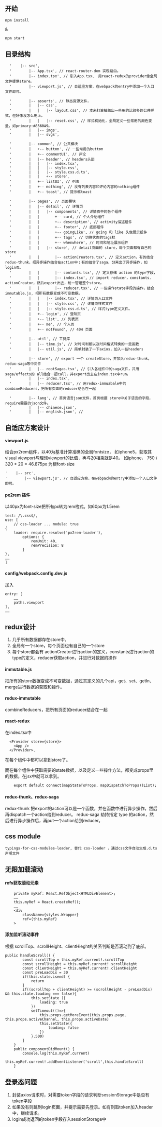 ## 开始
```
npm install
```
&
```
npm start
```

## 目录结构
```
  '    |-- src',
  '        |-- App.tsx', // react-router-dom 实现路由。
  '        |-- index.tsx', // 引入App.tsx、 用react-redux的provider像全局文件提供store。
  '        |-- viewport.js', // 自适应方案，在webpack的entry中添加一个入口文件即可。

  '        |-- asserts', // 静态资源文件，
  '        |   |-- css',
  '        |   |   |-- layout.css', // 本来打算抽象出一些用的比较多的公共样式，但好像没怎么用上。
  '        |   |   |-- reset.css', // 样式初始化，全局定义一些常用的颜色变量，如primary:#8560A9。
  '        |   |-- imgs',
  '        |   |-- svgs',

  '        |-- common', // 公共模块
  '        |   +-- button', // 一些常用的button
  '        |   +-- commentUI', // 评论
  '        |   |-- header', // headers头部
  '        |   |   |-- index.tsx',
  '        |   |   |-- style.css',
  '        |   |   |-- style.css.d.ts',
  '        |   |   +-- store',
  '        |   +-- listUI', // 列表
  '        |   +-- nothing', // 没有列表内容和评论内容的nothing组件
  '        |   +-- toast', // 提示框toast

  '        |-- pages', // 页面模块
  '        |   |-- detail', // 详情页
  '        |   |   |-- components', // 详情页中的各个组件
  '        |   |       +-- card, // 个人介绍组件
  '        |   |       +-- description', // activity描述组件
  '        |   |       +-- footer', // 底部组件
  '        |   |       +-- goingLike', // going 和 like 头像展示组件
  '        |   |       +-- tags', // 切换状态的tags栏
  '        |   |       +-- whenwhere', // 时间和地址展示组件
  '        |   |   |-- store', // detail页面的 store，每个页面都有自己的store
  '        |   |       |-- actionCreators.tsx', // 定义action，有的结合redux-thunk，把异步操作结合在action中；有的结合了saga，分离出了异步操作，如login页。
  '        |   |       |-- contants.tsx', // 定义存储 action 的type字段，
  '        |   |       |-- index.tsx', // import reducer，constants，actionCreator，然后export出去，统一管理整个store。
  '        |   |       |-- reducer.tsx', // 一些操作state字段的操作，结合immutable.js, 把所有数据变成不可变数据。
  '        |   |   |-- index.tsx', // 详情页入口文件
  '        |   |   |-- style.css', // 详情页样式文件
  '        |   |   |-- style.css.d.ts', // 样式type定义文件。
  '        |   +-- login', // 登陆页
  '        |   +-- list', // 列表页
  '        |   +-- me', // 个人页
  '        |   +-- notFound', // 404 页面

  '        |-- util', // 工具库
  '        |   |-- time.js', // 对时间判断以及时间格式转换的一些函数
  '        |   |-- util.js', // 简单封装了一下axios，加入一些headers

  '        |-- store', // export 一个 createStore，并加入redux-thunk，redux-saga等中间件
  '        |   |-- rootSagas.tsx', // 引入各组件中的saga文件，并用saga/effects的 all结合一起call，并export出去在index.tsx中run。
  '        |   |-- index.tsx',
  '        |   |-- reducer.tsx', // 用redux-immuabale中的combineReducers，把所有页面的reducer结合在一起

  '        |-- lang', // 首页语言json文件，首页根据 store中关于语言的字段，require需要的json文件。
  '        |   |-- chinese.json',
  '        |   |-- english.json', // 
```

## 自适应方案设计

#### viewport.js
结合px2rem组件，以40为基准计算准确的全局fontsize，
如iphone5，获取其visual viewport与理想viewport的比值，再与20相乘就是40。
如iphone， 750 / 320 * 20 = 46.875px 为根font-size


```
'    |-- src',
'        |-- viewport.js', // 自适应方案，在webpack的entry中添加一个入口文件即可。
```

#### px2rem 插件
以40px为font-size把所有px转为rem格式。如60px为1.5rem

```
test: /\.css$/,
use: [
    // css-loader ... module: true 
{
    loader: require.resolve('px2rem-loader'),
        options: {
            remUnit: 40,
            remPrecision: 8
        }          
},
……
]
```

#### config/webpack.config.dev.js 
加入
```
entry: [
    ……
    paths.viewport
],
……

```

## redux设计

1. 几乎所有数据都存在store中。
2. 全局有一个store，每个页面也有自己的一个store
3. 每个store都会有 actionCreator进行action的定义，constants进行action的type的定义，reducer获取action，并进行对数据的操作

#### immutable.js
把所有的store数据变成不可变数据，通过其定义的几个api，get、set、getIn、merge进行数据的获取和操作。

#### redux-immutable
combineReducers，把所有页面的reducer结合在一起

#### react-redux
在index.tsx中
```
  <Provider store={store}>
    <App />
  </Provider>,
```
在每个组件中都可以拿到store了。

而在每个组件中获取需要的state数据，以及定义一些操作方法，都变成props里的数据。在jsx中就可以拿到。
```
    export default connect(mapStateToProps, mapDispatchToProps)(List);
```

#### redux-thunk、redux-saga
redux-thunk 把export的action可以是一个函数，并在函数中进行异步操作，然后再dispatch一个action给到reducer。
redux-saga 劫持指定 type 的action，然后进行异步操作后，再put一个action给到reducer。

##  css module
    typings-for-css-modules-loader, 替代 css-loader ，通过css文件自动生成.d.ts声明文件

##  无限加载滚动
#### refs获取滚动元素
```
    private myRef: React.RefObject<HTMLDivElement>;
    …… 
    this.myRef = React.createRef();
    ……
    <div 
        className={styles.Wrapper}
        ref={this.myRef}
    >
```

#### 添加监听滚动事件
根据 scrollTop、scrollHeight、clientHieght的关系判断是否滚动到了底部。
```
public handleScroll() {
        const scrollTop = this.myRef.current!.scrollTop
        const scrollHeight = this.myRef.current!.scrollHeight
        const clientHeight = this.myRef.current!.clientHeight
        const preLoadDis = 30
        if(this.state.isend) {
            return
        }
        if((scrollTop + clientHeight) >= (scrollHeight - preLoadDis) && this.state.loading === false){
            this.setState ({
                loading: true
            })
            setTimeout(()=>{
                this.props.getMoreEvent(this.props.page, this.props.activeChannel, this.props.activeDate)
                this.setState({
                    loading: false
                })
            },500)
        }
    }
    public componentDidMount() {
        console.log(this.myRef.current)
        this.myRef.current!.addEventListener('scroll',this.handleScroll)
    }
```

## 登录态问题
1. 封装axios请求时，对需要token字段的请求判断sessionStorage中是否有token字段
2. 如果没有则跳到login页面，并提示需要先登录。如有则取token加入header中，继续请求。
3. login成功返回的token字段存入sessionStorage中
